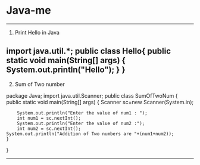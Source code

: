 # Java-me

---------------------------------------------------------------------
01. Print Hello in Java

import java.util.*;
    public class Hello{
    public static void main(String[] args) {
        System.out.println("Hello");
}
}
------------------------------------------------------------------------

02. Sum of Two  number 

package Java;
import java.util.Scanner;
public class SumOfTwoNum {
	public static void main(String[] args) {
		Scanner sc=new Scanner(System.in);
		
		System.out.println("Enter the value of num1 : ");
		int num1 = sc.nextInt();
		System.out.println("Enter the value of num2 :");
        int num2 = sc.nextInt();
    System.out.println("Addition of Two numbers are "+(num1+num2));
	}
}

----------------------------------------------------------------------------------
